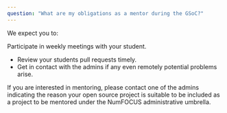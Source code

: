 ```yaml
---
question: "What are my obligations as a mentor during the GSoC?"
---
```


We expect you to:

Participate in weekly meetings with your student.
* Review your students pull requests timely.
* Get in contact with the admins if any even remotely
potential problems arise.

If you are interested in mentoring, please contact one of the admins
indicating the reason your open source project is suitable to be included as
a project to be mentored under the NumFOCUS administrative umbrella.

<!-- List of admins is [here](http://projects.coala.io/#/mentors). -->
